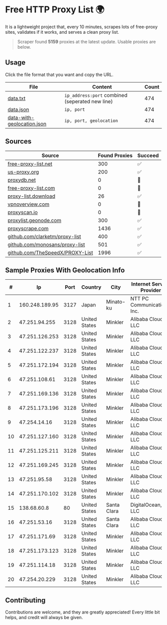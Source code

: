 
# Free HTTP Proxy List 🌍

It is a lightweight project that, every 10 minutes, scrapes lots of free-proxy sites, validates if it works, and serves a clean proxy list.


> Scraper found **5159** proxies at the latest update. Usable proxies are below.

## Usage

Click the file format that you want and copy the URL.


|File|Content|Count|
|----|-------|-----|
|[data.txt](https://raw.githubusercontent.com/themiralay/Proxy-List-World/master/data.txt)|`ip_address:port` combined (seperated new line)|474|
|[data.json](https://raw.githubusercontent.com/themiralay/Proxy-List-World/master/data.json)|`ip, port`|474|
|[data-with-geolocation.json](https://raw.githubusercontent.com/themiralay/Proxy-List-World/master/data-with-geolocation.json)|`ip, port, geolocation`|474|

## Sources

|Source|Found Proxies|Succeed|
|------|-------------|-------|
|[free-proxy-list.net](https://free-proxy-list.net)|300|✅|
|[us-proxy.org](https://www.us-proxy.org)|200|✅|
|[proxydb.net](http://proxydb.net)|0|🚫|
|[free-proxy-list.com](https://free-proxy-list.com/?page=&port=&type%5B%5D=http&type%5B%5D=https&up_time=0&search=Search)|0|🚫|
|[proxy-list.download](https://www.proxy-list.download/HTTP)|26|✅|
|[vpnoverview.com](https://vpnoverview.com/privacy/anonymous-browsing/free-proxy-servers)|0|🚫|
|[proxyscan.io](https://www.proxyscan.io)|0|🚫|
|[proxylist.geonode.com](https://proxylist.geonode.com/api/proxy-list?limit=300&page=1&sort_by=lastChecked&sort_type=desc&protocols=http,https)|300|✅|
|[proxyscrape.com](https://api.proxyscrape.com/v2/?request=displayproxies&protocol=http&timeout=10000&country=all&ssl=all&anonymity=all)|1436|✅|
|[github.com/clarketm/proxy-list](https://raw.githubusercontent.com/clarketm/proxy-list/master/proxy-list-raw.txt)|400|✅|
|[github.com/monosans/proxy-list](https://raw.githubusercontent.com/monosans/proxy-list/main/proxies/http.txt)|501|✅|
|[github.com/TheSpeedX/PROXY-List](https://raw.githubusercontent.com/TheSpeedX/PROXY-List/master/http.txt)|1996|✅|


## Sample Proxies With Geolocation Info

|#|Ip|Port|Country|City|Internet Service Provider|
|-|--|----|-------|----|-------------------------|
|1|160.248.189.95|3127|Japan|Minato-ku|NTT PC Communications, Inc.|
|2|47.251.94.255|3128|United States|Minkler|Alibaba Cloud LLC|
|3|47.251.126.253|3128|United States|Minkler|Alibaba Cloud LLC|
|4|47.251.122.237|3128|United States|Minkler|Alibaba Cloud LLC|
|5|47.251.172.194|3128|United States|Minkler|Alibaba Cloud LLC|
|6|47.251.108.61|3128|United States|Minkler|Alibaba Cloud LLC|
|7|47.251.169.136|3128|United States|Minkler|Alibaba Cloud LLC|
|8|47.251.173.196|3128|United States|Minkler|Alibaba Cloud LLC|
|9|47.254.14.16|3128|United States|Minkler|Alibaba Cloud LLC|
|10|47.251.127.160|3128|United States|Minkler|Alibaba Cloud LLC|
|11|47.251.125.211|3128|United States|Minkler|Alibaba Cloud LLC|
|12|47.251.169.245|3128|United States|Minkler|Alibaba Cloud LLC|
|13|47.251.95.58|3128|United States|Minkler|Alibaba Cloud LLC|
|14|47.251.170.102|3128|United States|Minkler|Alibaba Cloud LLC|
|15|138.68.60.8|80|United States|Santa Clara|DigitalOcean, LLC|
|16|47.251.53.16|3128|United States|Santa Clara|Alibaba Cloud LLC|
|17|47.251.171.69|3128|United States|Minkler|Alibaba Cloud LLC|
|18|47.251.173.123|3128|United States|Minkler|Alibaba Cloud LLC|
|19|47.251.114.18|3128|United States|Minkler|Alibaba Cloud LLC|
|20|47.254.20.229|3128|United States|Minkler|Alibaba Cloud LLC|



## Contributing

Contributions are welcome, and they are greatly appreciated! Every
little bit helps, and credit will always be given.

